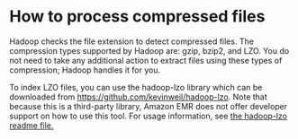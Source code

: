 # How to process compressed files<a name="HowtoProcessGzippedFiles"></a>

Hadoop checks the file extension to detect compressed files\. The compression types supported by Hadoop are: gzip, bzip2, and LZO\. You do not need to take any additional action to extract files using these types of compression; Hadoop handles it for you\.

To index LZO files, you can use the hadoop\-lzo library which can be downloaded from [https://github\.com/kevinweil/hadoop\-lzo](https://github.com/kevinweil/hadoop-lzo)\. Note that because this is a third\-party library, Amazon EMR does not offer developer support on how to use this tool\. For usage information, see [the hadoop\-lzo readme file\.](https://github.com/kevinweil/hadoop-lzo/blob/master/README.md) 